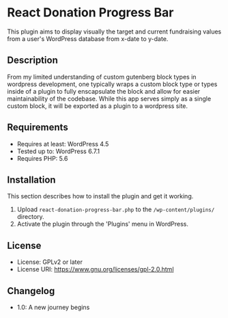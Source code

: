 # React Donation Progress Bar

This plugin aims to display visually the target and current fundraising values from a user's WordPress database from x-date to y-date.

## Description

From my limited understanding of custom gutenberg block types in wordpress development, one typically wraps a custom block type or types inside of a plugin to fully enscapsulate the block and allow for easier maintainability of the codebase. While this app serves simply as a single custom block, it will be exported as a plugin to a wordpress site.

## Requirements

-   Requires at least: WordPress 4.5
-   Tested up to: WordPress 6.7.1
-   Requires PHP: 5.6

## Installation

This section describes how to install the plugin and get it working.

1. Upload `react-donation-progress-bar.php` to the `/wp-content/plugins/` directory.
2. Activate the plugin through the 'Plugins' menu in WordPress.

## License

-   License: GPLv2 or later
-   License URI: https://www.gnu.org/licenses/gpl-2.0.html

## Changelog

-   1.0: A new journey begins
